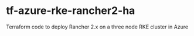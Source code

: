 # tf-azure-rke-rancher2-ha

Terraform code to deploy Rancher 2.x on a three node RKE cluster in Azure